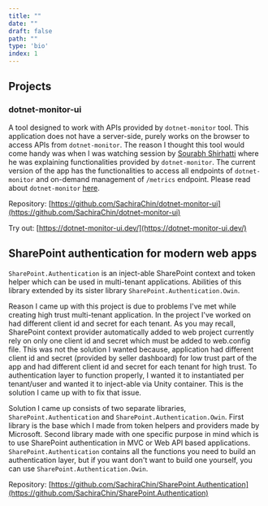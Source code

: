 ```yaml
---
title: ""
date: ""
draft: false
path: ""
type: 'bio'
index: 1
---
```


## Projects

### dotnet-monitor-ui

A tool designed to work with APIs provided by `dotnet-monitor` tool. This application does not have a server-side, purely works on the browser to access APIs from `dotnet-monitor`. The reason I thought this tool would come handy was when I was watching session by [Sourabh Shirhatti](https://twitter.com/sshirhatti) where he was explaining functionalities provided by `dotnet-monitor`. The current version of the app has the functionalities to access all endpoints of `dotnet-monitor` and on-demand management of `/metrics` endpoint. Please read about `dotnet-monitor` [here](https://devblogs.microsoft.com/dotnet/introducing-dotnet-monitor/).

Repository: [https://github.com/SachiraChin/dotnet-monitor-ui](https://github.com/SachiraChin/dotnet-monitor-ui)

Try out: [https://dotnet-monitor-ui.dev/](https://dotnet-monitor-ui.dev/)

## SharePoint authentication for modern web apps

```SharePoint.Authentication``` is an inject-able SharePoint context and token helper which can be used in multi-tenant applications. Abilities of this library extended by its sister library ```SharePoint.Authentication.Owin```.

Reason I came up with this project is due to problems I've met while creating high trust multi-tenant application. In the project I've worked on had different client id and secret for each tenant. As you may recall, SharePoint context provider automatically added to web project currently rely on only one client id and secret which must be added to web.config file. This was not the solution I wanted because, application had different client id and secret (provided by seller dashboard) for low trust part of the app and had different client id and secret for each tenant for high trust. To authentication layer to function properly, I wanted it to instantiated per tenant/user and wanted it to inject-able via Unity container. This is the solution I came up with to fix that issue.

Solution I came up consists of two separate libraries, ```SharePoint.Authentication``` and ```SharePoint.Authentication.Owin```. First library is the base which I made from token helpers and providers made by Microsoft. Second library made with one specific purpose in mind which is to use SharePoint authentication in MVC or Web API based applications. ```SharePoint.Authentication``` contains all the functions you need to build an authentication layer, but if you want don't want to build one yourself, you can use ```SharePoint.Authentication.Owin```.

Repository: [https://github.com/SachiraChin/SharePoint.Authentication](https://github.com/SachiraChin/SharePoint.Authentication)
